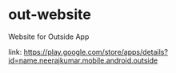out-website
===============

Website for Outside App

link: https://play.google.com/store/apps/details?id=name.neerajkumar.mobile.android.outside
